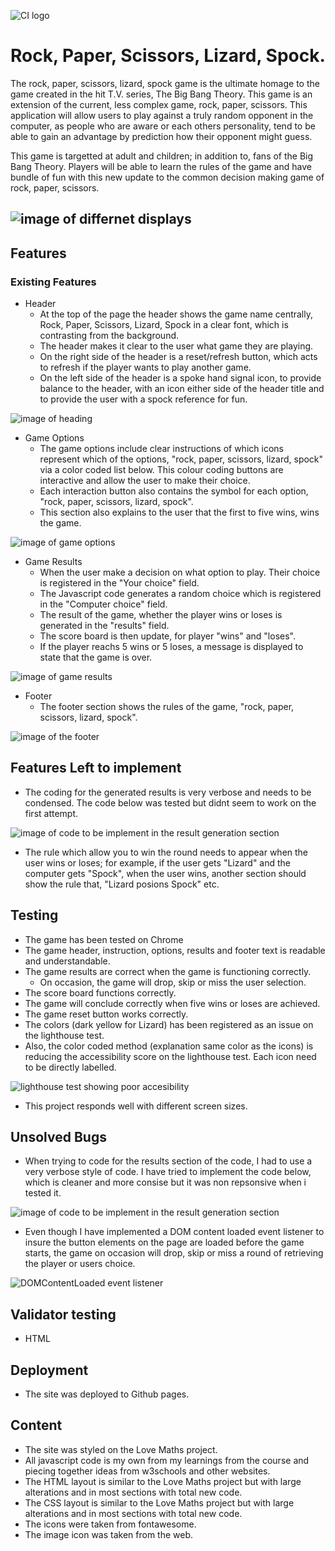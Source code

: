 ![CI logo](https://codeinstitute.s3.amazonaws.com/fullstack/ci_logo_small.png)
# **Rock, Paper, Scissors, Lizard, Spock.**
The rock, paper, scissors, lizard, spock game is the ultimate homage to the game created in the hit T.V. series, The Big Bang Theory. This game is an extension of the current, less complex game, rock, paper, scissors. This application will allow users to play against a truly random opponent in the computer, as people who are aware or each others personality, tend to be able to gain an advantage by prediction how their opponent might guess.

This game is targetted at adult and children; in addition to, fans of the Big Bang Theory. Players will be able to learn the rules of the game and have bundle of fun with this new update to the common decision making game of rock, paper, scissors.

![image of differnet displays](/assets/images/images_of_different_display_size.png)
------
## Features
### Existing Features
- Header
  - At the top of the page the header shows the game name centrally, Rock, Paper, Scissors, Lizard, Spock in a clear font, which is contrasting from the background.
  - The header makes it clear to the user what game they are playing.
  - On the right side of the header is a reset/refresh button, which acts to refresh if the player wants to play another game.
  - On the left side of the header is a spoke hand signal icon, to provide balance to the header, with an icon either side of the header title and to provide the user with a spock reference for fun.

![image of heading](/assets/images/heading.png)

- Game Options
  - The game options include clear instructions of which icons represent which of the options, "rock, paper, scissors, lizard, spock" via a color coded list below. This colour coding buttons are interactive and allow the user to make their choice.
  - Each interaction button also contains the symbol for each option, "rock, paper, scissors, lizard, spock".
  - This section also explains to the user that the first to five wins, wins the game.

![image of game options](/assets/images/game_options.png)

- Game Results
  - When the user make a decision on what option to play. Their choice is registered in the "Your choice" field. 
  - The Javascript code generates a random choice which is registered in the "Computer choice" field.
  - The result of the game, whether the player wins or loses is generated in the "results" field.
  - The score board is then update, for player "wins" and "loses".
  - If the player reachs 5 wins or 5 loses, a message is displayed to state that the game is over.

![image of game results](/assets/images/game_results.png)

- Footer
  - The footer section shows the rules of the game, "rock, paper, scissors, lizard, spock".

![image of the footer](/assets/images/footer.png)

## Features Left to implement
- The coding for the generated results is very verbose and needs to be condensed. The code below was tested but didnt seem to work on the first attempt.

![image of code to be implement in the result generation section](/assets/images/more_consise_code_for_result.png)

- The rule which allow you to win the round needs to appear when the user wins or loses; for example, if the user gets "Lizard" and the computer gets "Spock", when the user wins, another section should show the rule that, "Lizard posions Spock" etc.

## Testing
- The game has been tested on Chrome
- The game header, instruction, options, results and footer text is readable and understandable.
- The game results are correct when the game is functioning correctly.
  - On occasion, the game will drop, skip or miss the user selection.
- The score board functions correctly.
- The game will conclude correctly when five wins or loses are achieved.
- The game reset button works correctly.
- The colors (dark yellow for Lizard) has been registered as an issue on the lighthouse test.
- Also, the color coded method (explanation same color as the icons) is reducing the accessibility score on the lighthouse test. Each icon need to be directly labelled.

![lighthouse test showing poor accesibility](/assets/images/lighthouse_test.png)

- This project responds well with different screen sizes.

## Unsolved Bugs
- When trying to code for the results section of the code, I had to use a very verbose style of code. I have tried to implement the code below, which is cleaner and more consise but it was non repsonsive when i tested it.

![image of code to be implement in the result generation section](/assets/images/more_consise_code_for_result.png)

- Even though I have implemented a DOM content loaded event listener to insure the button elements on the page are loaded before the game starts, the game on occasion will drop, skip or miss a round of retrieving the player or users choice.

![DOMContentLoaded event listener](/assets/images/DOMContentLoaded.png)

## Validator testing
- HTML

## Deployment
- The site was deployed to Github pages.

## Content
- The site was styled on the Love Maths project.
- All javascript code is my own from my learnings from the course and piecing together ideas from w3schools and other websites.
- The HTML layout is similar to the Love Maths project but with large alterations and in most sections with total new code.
- The CSS layout is similar to the Love Maths project but with large alterations and in most sections with total new code.
- The icons were taken from fontawesome.
- The image icon was taken from the web.